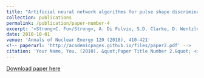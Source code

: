 ```yaml
---
title: "Artificial neural network algorithms for pulse shape discrimination and recovery of piled-up pulses in organic scintillators"
collection: publications
permalink: /publication/paper-number-4
excerpt: '<Strong>C. Fu</Strong>, A. Di Fulvio, S.D. Clarke, D. Wentzloff, S.A. Pozzi, H.S. Kim'
date: 2010-10-01
venue: 'Annals of Nuclear Energy 120 (2018), 410-421'
<!-- paperurl: 'http://academicpages.github.io/files/paper2.pdf' -->
citation: 'Your Name, You. (2010). &quot;Paper Title Number 2.&quot; <i>Journal 1</i>. 1(2).'
---
```

<!-- This paper is about the number 2. The number 3 is left for future work.
 -->
[Download paper here](http://www.sciencedirect.com/science/article/pii/S0306454918302974)

<!-- Recommended citation: Your Name, You. (2010). "Paper Title Number 2." <i>Journal 1</i>. 1(2). -->